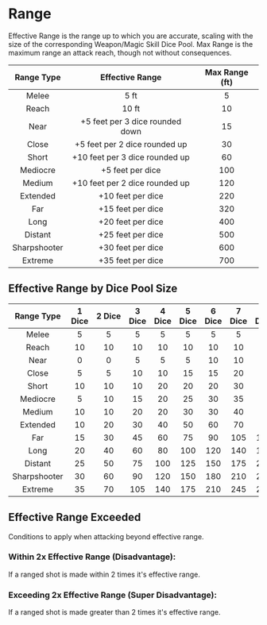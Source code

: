 # Range

Effective Range is the range up to which you are accurate, scaling with the size of the corresponding Weapon/Magic Skill Dice Pool. Max Range is the maximum range an attack reach, though not without consequences.

|  Range Type  |         Effective Range         | Max Range (ft) |
| :----------: | :-----------------------------: | :------------: |
|    Melee    |              5 ft              |       5       |
|    Reach    |              10 ft              |       10       |
|     Near     | +5 feet per 3 dice rounded down |       15       |
|    Close    |  +5 feet per 2 dice rounded up  |       30       |
|    Short    | +10 feet per 3 dice rounded up |       60       |
|   Mediocre   |        +5 feet per dice        |      100      |
|    Medium    | +10 feet per 2 dice rounded up |      120      |
|   Extended   |        +10 feet per dice        |      220      |
|     Far     |        +15 feet per dice        |      320      |
|     Long     |        +20 feet per dice        |      400      |
|   Distant   |        +25 feet per dice        |      500      |
| Sharpshooter |        +30 feet per dice        |      600      |
|   Extreme   |        +35 feet per dice        |      700      |

## Effective Range by Dice Pool Size

|  Range Type  | 1 Dice | 2 Dice | 3 Dice | 4 Dice | 5 Dice | 6 Dice | 7 Dice | 8 Dice | 9 Dice | 10 Dice | 11 Dice | 12 Dice |
| :----------: | :----: | :-----: | :----: | :----: | :----: | :----: | :----: | :----: | :----: | :-----: | :-----: | :-----: |
|    Melee    |   5   |    5    |   5   |   5   |   5   |   5   |   5   |   5   |   5   |    5    |    5    |    5    |
|    Reach    |   10   |   10   |   10   |   10   |   10   |   10   |   10   |   10   |   10   |   10   |   10   |   10   |
|     Near     |   0   |    0    |   5   |   5   |   5   |   10   |   10   |   10   |   15   |   15   |   15   |   15   |
|    Close    |   5   |    5    |   10   |   10   |   15   |   15   |   20   |   20   |   25   |   25   |   30   |   30   |
|    Short    |   10   |   10   |   10   |   20   |   20   |   20   |   30   |   30   |   30   |   40   |   40   |   40   |
|   Mediocre   |   5   |   10   |   15   |   20   |   25   |   30   |   35   |   40   |   45   |   50   |   55   |   60   |
|    Medium    |   10   |   10   |   20   |   20   |   30   |   30   |   40   |   40   |   50   |   50   |   60   |   60   |
|   Extended   |   10   |   20   |   30   |   40   |   50   |   60   |   70   |   80   |   90   |   100   |   110   |   120   |
|     Far     |   15   |   30   |   45   |   60   |   75   |   90   |  105  |  120  |  135  |   150   |   165   |   180   |
|     Long     |   20   |   40   |   60   |   80   |  100  |  120  |  140  |  160  |  180  |   200   |   220   |   240   |
|   Distant   |   25   |   50   |   75   |  100  |  125  |  150  |  175  |  200  |  225  |   250   |   275   |   300   |
| Sharpshooter |   30   |   60   |   90   |  120  |  150  |  180  |  210  |  240  |  270  |   300   |   330   |   360   |
|   Extreme   |   35   |   70   |  105  |  140  |  175  |  210  |  245  |  280  |  315  |   350   |   385   |   420   |

## Effective Range Exceeded

Conditions to apply when attacking beyond effective range.

### Within 2x Effective Range (Disadvantage):

If a ranged shot is made within 2 times it's effective range.

### Exceeding 2x Effective Range (Super Disadvantage):

If a ranged shot is made greater than 2 times it's effective range.
